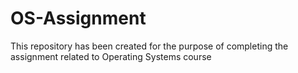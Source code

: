 # OS-Assignment
This repository has been created for the purpose of completing the assignment related to Operating Systems course
